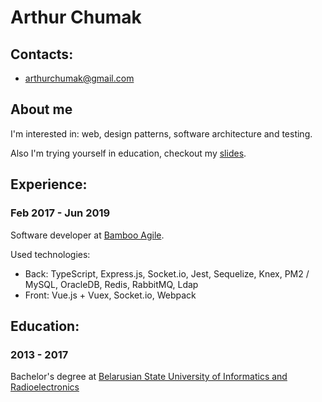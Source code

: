 # Arthur Chumak

## Contacts:
- [arthurchumak@gmail.com](mailto:arthurchumak@gmail.com)

## About me

I'm interested in: web, design patterns, software architecture and testing.

Also I'm trying yourself in education, checkout my [slides](https://arthurchumak.github.io/slides/).

## Experience:

### Feb 2017 - Jun 2019

Software developer at [Bamboo Agile](https://bambooagile.eu).

Used technologies:
- Back: TypeScript, Express.js, Socket.io, Jest, Sequelize, Knex, PM2 / MySQL, OracleDB, Redis, RabbitMQ, Ldap
- Front: Vue.js + Vuex, Socket.io, Webpack

## Education:

### 2013 - 2017

Bachelor's degree at [Belarusian State University of Informatics and Radioelectronics](https://www.bsuir.by)
